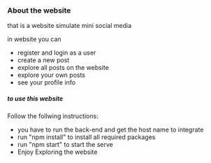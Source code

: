 ### About the website
that is a website simulate mini social media

in website you can 
- register and login as a user
- create a new post
- explore all posts on the website
- explore your own posts 
- see your profile info

##### to use this website

Follow the follwing instructions:
- you have to run the back-end and get the host name to integrate
- run "npm install" to install all required packages
- run "npm start" to start the serve 
- Enjoy Exploring the website 